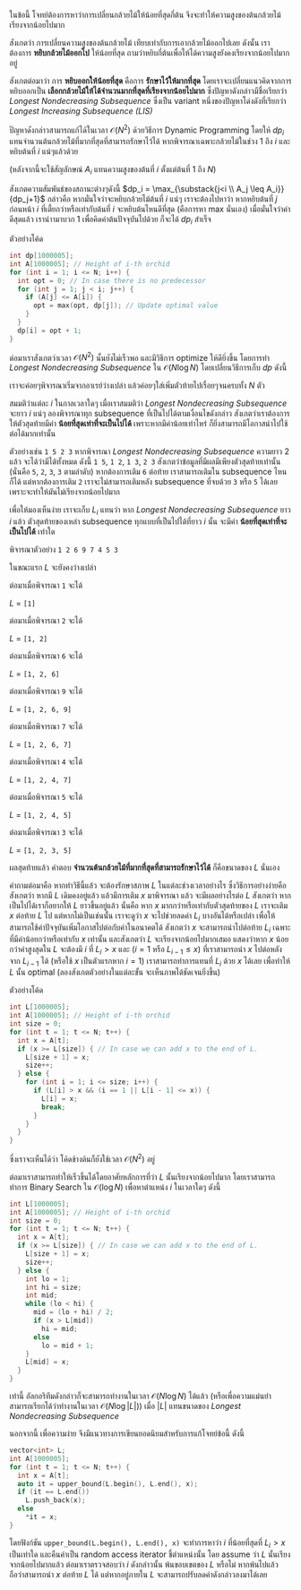 ในข้อนี้ โจทย์ต้องการหาว่าการเปลี่ยนกล้วยไม้ให้น้อยที่สุดกี่ต้น จึงจะทำให้ความสูงของต้นกล้วยไม้ เรียงจากน้อยไปมาก

สังเกตว่า การเปลี่ยนความสูงของต้นกล้วยไม้ เทียบเท่ากับการเอากล้วยไม้ออกไปเลย ดังนั้น เราต้องการ **หยิบกล้วยไม้ออกไป** ให้น้อยที่สุด ถามว่าหยิบกี่ต้นเพื่อให้ได้ความสูงยังคงเรียงจากน้อยไปมากอยู่

สังเกตต่อมาว่า การ **หยิบออกให้น้อยที่สุด** คือการ **รักษาไว้ให้มากที่สุด** โดยเราจะเปลี่ยนแนวคิดจากการหยิบออกเป็น **เลือกกล้วยไม้ให้ได้จำนวนมากที่สุดที่เรียงจากน้อยไปมาก** ซึ่งปัญหาดังกล่าวมีชื่อเรียกว่า *Longest Nondecreasing Subsequence* ซึ่งเป็น variant หนึ่งของปัญหาโด่งดังที่เรียกว่า *Longest Increasing Subsequence (LIS)* 

ปัญหาดังกล่าวสามารถแก้ได้ในเวลา $\mathcal{O}(N^2)$ ด้วยวิธีการ Dynamic Programming โดยให้ $dp_i$ แทนจำนวนต้นกล้วยไม้ที่มากที่สุดที่สามารถรักษาไว้ได้ หากพิจารณาเฉพาะกล้วยไม้ในช่วง $1$ ถึง $i$ และหยิบต้นที่ $i$ แน่ๆแล้วด้วย

(หลังจากนี้จะใช้สัญลักษณ์ $A_i$ แทนความสูงของต้นที่ $i$ ตั้งแต่ต้นที่ $1$ ถึง $N$)

สังเกตความสัมพันธ์ของสถานะต่างๆดังนี้ $dp_i = \max_{\substack{j<i \\ A_j \leq A_i}}{dp_j+1}$ กล่าวคือ หากมั่นใจว่าจะหยิบกล้วยไม้ต้นที่ $i$ แน่ๆ เราจะต้องไปหาว่า หากหยิบต้นที่ $j$ ก่อนหน้า $i$ ที่เตี้ยกว่าหรือเท่ากับต้นที่ $i$ จะหยิบต้นไหนดีที่สุด (คือการหา max นั่นเอง) เมื่อมั่นใจว่าค่าดีสุดแล้ว เรานำามาบวก 1 เพื่อคิดค่าต้นปัจจุบันไปด้วย ก็จะได้ $dp_i$ สำเร็จ

ตัวอย่างโค้ด

```cpp
int dp[1000005];
int A[1000005]; // Height of i-th orchid
for (int i = 1; i <= N; i++) {
  int opt = 0; // In case there is no predecessor
  for (int j = 1; j < i; j++) {
    if (A[j] <= A[i]) {
      opt = max(opt, dp[j]); // Update optimal value
    }
  }
  dp[i] = opt + 1;
}
```

ต่อมาเราสังเกตว่าเวลา $\mathcal{O}(N^2)$ นั้นยังไม่เร็วพอ และมีวิธีการ optimize ให้ดียิ่งขึ้น โดยการทำ *Longest Nondecreasing Subsequence* ใน $\mathcal{O}(N \log N)$ โดยเปลี่ยนวิธีการเก็บ $dp$ ดังนี้

เราจะค่อยๆพิจารณาเริ่มจากอาเรย์ว่างเปล่า แล้วค่อยๆใส่เพิ่มตัวท้ายไปเรื่อยๆจนครบทั้ง $N$ ตัว

สมมติว่าแต่ละ $i$ ในกาลเวลาใดๆ เมื่อเราสมมติว่า *Longest Nondecreasing Subsequence* จะยาว $i$ แน่ๆ ลองพิจารณาทุก subsequence ที่เป็นไปได้ตามเงื่อนไขดังกล่าว สังเกตว่าเราต้องการให้ตัวสุดท้ายมีค่า **น้อยที่สุดเท่าที่จะเป็นไปได้** เพราะหากมีค่าน้อยเท่าไหร่ ก็ยิ่งสามารถมีโอกาสนำไปใช้ต่อได้มากเท่านั้น

ตัวอย่างเช่น `1 5 2 3` หากพิจารณา *Longest Nondecreasing Subsequence* ความยาว $2$ แล้ว จะได้ว่ามีได้ทั้งหมด ดังนี้ `1 5`, `1 2`, `1 3`, `2 3` สังเกตว่าข้อมูลที่มีผลมีเพียงตัวสุดท้ายเท่านั้น (นั่นคือ `5`, `2`, `3`, `3` ตามลำดับ) หากต้องการเติม `6` ต่อท้าย เราสามารถเติมใน subsequence ไหนก็ได้ แต่หากต้องการเติม `2` เราจะไม่สามารถเติมหลัง subsequence ที่จบด้วย `3` หรือ `5` ได้เลย เพราะจะทำให้มันไม่เรียงจากน้อยไปมาก

เพื่อให้มองเห็นง่าย เราจะเก็บ $L_i$ แทนว่า หาก *Longest Nondecreasing Subsequence* ยาว $i$ แล้ว ตัวสุดท้ายของเหล่า subsequence ทุกแบบที่เป็นไปได้ที่ยาว $i$ นั้น จะมีค่า **น้อยที่สุดเท่าที่จะเป็นไปได้** เท่าใด

พิจารณาตัวอย่าง `1 2 6 9 7 4 5 3`

ในขณะแรก $L$ จะยังคงว่างเปล่า

ต่อมาเมื่อพิจารณา `1` จะได้

$L$ = `[1]`

ต่อมาเมื่อพิจารณา `2` จะได้

$L$ = `[1, 2]`

ต่อมาเมื่อพิจารณา `6` จะได้

$L$ = `[1, 2, 6]`

ต่อมาเมื่อพิจารณา `9` จะได้

$L$ = `[1, 2, 6, 9]`

ต่อมาเมื่อพิจารณา `7` จะได้

$L$ = `[1, 2, 6, 7]`

ต่อมาเมื่อพิจารณา `4` จะได้

$L$ = `[1, 2, 4, 7]`

ต่อมาเมื่อพิจารณา `5` จะได้

$L$ = `[1, 2, 4, 5]`

ต่อมาเมื่อพิจารณา `3` จะได้

$L$ = `[1, 2, 3, 5]`

ผลสุดท้ายแล้ว คำตอบ **จำนวนต้นกล้วยไม้ที่มากที่สุดที่สามารถรักษาไว้ได้** ก็คือขนาดของ $L$ นั่นเอง

คำถามต่อมาคือ หากทำวิธีนี้แล้ว จะต้องรักษาสภาพ $L$ ในแต่ละช่วงเวลาอย่างไร ซึ่งวิธีการอย่างง่ายคือ สังเกตว่า หากมี $L$ เดิมคงอยู่แล้ว แล้วมีการเติม $x$ มาพิจารณา แล้ว จะมีผลอย่างไรต่อ $L$ สังเกตว่า หากเป็นไปได้เราก็อยากให้ $L$ ยาวขึ้นอยู่แล้ว นั่นคือ หาก $x$ มากกว่าหรือเท่ากับตัวสุดท้ายของ $L$ เราจะเติม $x$ ต่อท้าย $L$ ไป แต่หากไม่เป็นเช่นนั้น เราจะดูว่า $x$ จะไปช่วยลดค่า $L_i$ บางอันได้หรือเปล่า เพื่อให้สามารถใช้ค่าปัจจุบันเพิ่มโอกาสไปต่อกับค่าในอนาคตได้ สังเกตว่า $x$ จะสามารถนำไปต่อท้าย $L_i$ เฉพาะที่มีค่าน้อยกว่าหรือเท่ากับ $x$ เท่านั้น และสังเกตว่า $L$ จะเรียงจากน้อยไปมากเสมอ แสดงว่าหาก $x$ น้อยกว่าค่าสูงสุดใน $L$ จะต้องมี $i$ ที่ $L_i > x$ และ ($i = 1$ หรือ $L_{i-1} \leq x$) ที่เราสามารถนำ $x$ ไปต่อหลังจาก $L_{i-1}$ ได้ (หรือใช้ $x$ เป็นตัวแรกหาก $i = 1$) เราสามารถทำการแทนที่ $L_{i}$ ด้วย $x$ ได้เลย เพื่อทำให้ $L$ นั้น optimal (ลองสังเกตตัวอย่างในแต่ละขั้น จะเห็นภาพได้ชัดเจนยิ่งขึ้น)

ตัวอย่างโค้ด

```cpp
int L[1000005];
int A[1000005]; // Height of i-th orchid
int size = 0;
for (int t = 1; t <= N; t++) {
  int x = A[t];
  if (x >= L[size]) { // In case we can add x to the end of L.
    L[size + 1] = x;
    size++;
  } else {
    for (int i = 1; i <= size; i++) {
      if (L[i] > x && (i == 1 || L[i - 1] <= x)) {
        L[i] = x;
        break;
      }
    }
  }
}
```

ซึ่งเราจะเห็นได้ว่า โค้ดข้างต้นก็ยังใช้เวลา $\mathcal{O}(N^2)$ อยู่

ต่อมาเราสามารถทำให้เร็วขึ้นได้โดยอาศัยหลักการที่ว่า $L$ นั้นเรียงจากน้อยไปมาก โดยเราสามารถทำการ Binary Search ใน $\mathcal{O}(\log N)$ เพื่อหาตำแหน่ง $i$ ในเวลาใดๆ ดังนี้

```cpp
int L[1000005];
int A[1000005]; // Height of i-th orchid
int size = 0;
for (int t = 1; t <= N; t++) {
  int x = A[t];
  if (x >= L[size]) { // In case we can add x to the end of L.
    L[size + 1] = x;
    size++;
  } else {
    int lo = 1;
    int hi = size;
    int mid;
    while (lo < hi) {
      mid = (lo + hi) / 2;
      if (x > L[mid])
        hi = mid;
      else
        lo = mid + 1;
    }
    L[mid] = x;
  }
}
```

เท่านี้ อัลกอริทึมดังกล่าวก็จะสามารถทำงานในเวลา $\mathcal{O}(N \log N)$ ได้แล้ว (หรือเพื่อความแม่นยำ สามารถเรียกได้ว่าทำงานในเวลา $\mathcal{O}(N \log |L|)$) เมื่อ $|L|$ แทนขนาดของ *Longest Nondecreasing Subsequence* 

นอกจากนี้ เพื่อความง่าย จึงมีแนวทางการเขียนยอดนิยมสำหรับการแก้โจทย์ข้อนี้ ดังนี้

```cpp
vector<int> L;
int A[1000005];
for (int t = 1; t <= N; t++) {
  int x = A[t];
  auto it = upper_bound(L.begin(), L.end(), x);
  if (it == L.end())
    L.push_back(x);
  else
    *it = x;
}
```

โดยฟังก์ชัน `upper_bound(L.begin(), L.end(), x)` จะทำการหาว่า $i$ ที่น้อยที่สุดที่ $L_i > x$ เป็นเท่าใด และคืนค่าเป็น random access iterator ชี้ตำแหน่งนั้น โดย assume ว่า $L$ นั้นเรียงจากน้อยไปมากแล้ว ต่อมาเราตรวจสอบว่า $i$ ดังกล่าวนั้น พ้นขอบเขตของ $L$ หรือไม่ หากพ้นไปแล้วถือว่าสามารถนำ $x$ ต่อท้าย $L$ ได้ แต่หากอยู่ภายใน $L$ จะสามารถปรับลดค่าดังกล่าวลงมาได้เลย
